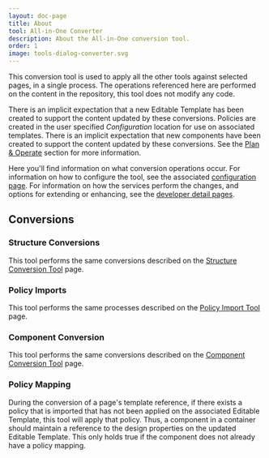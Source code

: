 ```yaml
---
layout: doc-page
title: About
tool: All-in-One Converter
description: About the All-in-One conversion tool.
order: 1
image: tools-dialog-converter.svg
---
```


This conversion tool is used to apply all the other tools against selected pages, in a single process. The operations referenced here are performed on the content in the repository, this tool does not modify any code.

There is an implicit expectation that a new Editable Template has been created to support the content updated by these conversions. Policies are created in the user specified _Configuration_ location for use on associated templates. There is an implicit expectation that new components have been created to support the content updated by these conversions. See the <a href="{{ site.baseurl }}/pages/plan-operate.html">Plan & Operate</a> section for more information.

Here you'll find information on what conversion operations occur. For information on how to configure the tool, see the associated <a href="{{ site.baseurl }}/pages/configuration/full.html">configuration page</a>. For information on how the services perform the changes, and options for extending or enhancing, see the <a href="{{ site.baseurl }}/pages/development.html">developer detail pages</a>.


## Conversions

### Structure Conversions

This tool performs the same conversions described on the <a href="{{ site.baseurl}}/pages/structure.html">Structure Conversion Tool</a> page.

### Policy Imports

This tool performs the same processes described on the <a href="{{ site.baseurl}}/pages/policy.html">Policy Import Tool</a> page.

### Component Conversion

This tool performs the same conversions described on the <a href="{{ site.baseurl}}/pages/component.html">Component Conversion Tool</a> page.

### Policy Mapping

During the conversion of a page's template reference, if there exists a policy that is imported that has not been applied on the associated Editable Template, this tool will apply that policy. Thus, a component in a container should maintain a reference to the design properties on the updated Editable Template. This only holds true if the component does not already have a policy mapping.
